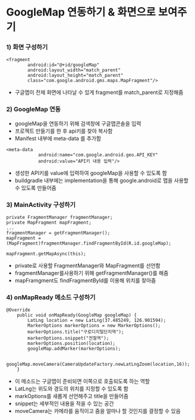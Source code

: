 # GoogleMap 연동하기 & 화면으로 보여주기
### 1) 화면 구성하기
```
<fragment
        android:id="@+id/googleMap"
        android:layout_width="match_parent"
        android:layout_height="match_parent"
        class="com.google.android.gms.maps.MapFragment"/>
```
- 구글맵이 전체 화면에 나타날 수 있게 fragment를 match_parent로 지정해줌

### 2) GoogleMap 연동
- googleMap을 연동하기 위해 검색창에 구글맵콘솔을 입력
- 프로젝트 만들기를 한 후 api키를 찾아 복사함
- Manifest 내부에 meta-data 를 추가함
```
<meta-data
            android:name="com.google.android.geo.API_KEY"
            android:value="API키 내용 입력"/>
```
- 생성한 API키를 value에 입력하여 googleMap을 사용할 수 있도록 함
- buildgradle 내부에는 implementation을 통해 google.android로 맵을 사용할 수 있도록 만들어줌

### 3) MainActivity 구성하기
```
private FragmentManager fragmentManager;
private MapFragment mapFragment;
...
fragmentManager = getFragmentManager();
mapFragment = (MapFragment)fragmentManager.findFragmentById(R.id.googleMap);

mapFragment.getMapAsync(this);
```
- private로 사용할 FragmentManager와 MapFragment를 선언함
- fragmentManager를사용하기 위해 getFragmentManager()를 해줌
- mapFramgment도 findFragmentById를 이용해 위치를 찾아줌

### 4) onMapReady 메소드 구성하기
```
@Override
    public void onMapReady(GoogleMap googleMap) {
        LatLng location = new LatLng(37.485249, 126.901594);
        MarkerOptions markerOptions = new MarkerOptions();
        markerOptions.title("구로디지털단지역");
        markerOptions.snippet("전철역");
        markerOptions.position(location);
        googleMap.addMarker(markerOptions);

        googleMap.moveCamera(CameraUpdateFactory.newLatLngZoom(location,16));
    }
```
- 이 메소드는 구글맵이 준비되면 이쪽으로 호출되도록 하는 역할
- LatLng는 위도와 경도의 위치를 지정할 수 있도록 함
- markOptions를 새롭게 선언해주고 title을 만들어줌
- snippet는 세부적인 내용을 적을 수 있는 공간
- moveCamera는 카메라를 움직이고 줌을 얼마나 할 것인지를 결정할 수 있음

